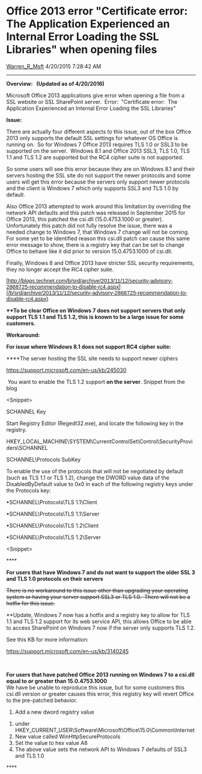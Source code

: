 <div id="page">

# Office 2013 error "Certificate error: The Application Experienced an Internal Error Loading the SSL Libraries" when opening files

[Warren\_R\_Msft](https://social.msdn.microsoft.com/profile/Warren_R_Msft)
4/20/2015 7:28:42 AM

-----

<div id="content">

**Overview:   (Updated as of 4/20/2016)**

Microsoft Office 2013 applications give error when opening a file from a
SSL website or SSL SharePoint server.  Error:  "Certificate error:  The
Application Experienced an Internal Error Loading the SSL Libraries"

**Issue:**

There are actually four different aspects to this issue, out of the box
Office 2013 only supports the default SSL settings for whatever OS
Office is running on.  So for Windows 7 Office 2013 requires TLS 1.0 or
SSL3 to be supported on the server.  Windows 8.1 and Office 2013 SSL3,
TLS 1.0, TLS 1.1 and TLS 1.2 are supported but the RC4 cipher suite is
not supported.

So some users will see this error because they are on Windows 8.1 and
their servers hosting the SSL site do not support the newer protocols
and some users will get this error because the servers only support
newer protocols and the client is Windows 7 which only supports SSL3 and
TLS 1.0 by default.

Also Office 2013 attempted to work around this limitation by overriding
the network API defaults and this patch was released in September 2015
for Office 2013, this patched the csi.dll (15.0.4753.1000 or greater). 
Unfortunately this patch did not fully resolve the issue, there was a
needed change to Windows 7, that Windows 7 change will not be coming. 
For some yet to be identified reason this csi.dll patch can cause this
same error message to show, there is a registry key that can be set to
change Office to behave like it did prior to version 15.0.4753.1000 of
csi.dll.

Finally, Windows 8 and Office 2013 have stricter SSL security
requirements, they no longer accept
the <span style="font-family:&#39;Calibri&#39;,sans-serif;font-size:11pt;">RC4
cipher
suite.</span>

<span style="font-family:&#39;Calibri&#39;,sans-serif;font-size:11pt;">[http://blogs.technet.com/b/srd/archive/2013/11/12/security-advisory-2868725-recommendation-to-disable-rc4.aspx](/b/srd/archive/2013/11/12/security-advisory-2868725-recommendation-to-disable-rc4.aspx)</span>

**\*\*To be clear Office on Windows 7 does not support servers that only
support TLS 1.1 and TLS 1.2, this is known to be a large issue for some
customers.**

**Workaround:**

**For issue where Windows 8.1 does not support RC4** **cipher suite:**

****The server hosting the SSL site needs to support newer ciphers

<https://support.microsoft.com/en-us/kb/245030>

 You want to enable the TLS 1.2 support **on the server**. Snippet from
the blog

\<Snippet\> 

SCHANNEL Key 

Start Registry Editor (Regedt32.exe), and locate the following key in
the
registry. 

HKEY\_LOCAL\_MACHINE\\SYSTEM\\CurrentControlSet\\Control\\SecurityProviders\\SCHANNEL 

SCHANNEL\\Protocols SubKey 

To enable the use of the protocols that will not be negotiated by
default (such as TLS 1.1 or TLS 1.2), change the DWORD value data of the
DisabledByDefault value to 0x0 in each of the following registry keys
under the Protocols key:

•SCHANNEL\\Protocols\\TLS 1.1\\Client 

•SCHANNEL\\Protocols\\TLS 1.1\\Server 

•SCHANNEL\\Protocols\\TLS 1.2\\Client 

•SCHANNEL\\Protocols\\TLS 1.2\\Server 

\<Snippet\>

**** 

**For users that have Windows 7 and do not want to support the older SSL
3 and TLS 1.0 protocols on their servers**

<span style="text-decoration:line-through;">There is no workaround to
this issue other than upgrading your operating system or having your
server support SSL3 or TLS 1.0.  There will not be a hotfix for this
issue.</span>

<span style="text-decoration:line-through;"></span>\*\*Update, Windows 7
now has a hotfix and a registry key to allow for TLS 1.1 and TLS 1.2
support for its web service API, this allows Office to be able to access
SharePoint on Windows 7 now if the server only supports TLS 1.2.

See this KB for more information:

<https://support.microsoft.com/en-us/kb/3140245>

 

**For users that have patched Office 2013 running on Windows 7 to a
csi.dll equal to or greater than 15.0.4753.1000**  
We have be unable to reproduce this issue, but for some customers this
csi.dll version or greater causes this error, this registry key will
revert Office to the pre-patched behavior.

1.  Add a new dword registry value

<!-- end list -->

1.  under
    HKEY\_CURRENT\_USER\\Software\\Microsoft\\Office\\15.0\\Common\\Internet
2.  New value called WinHttpSecureProtocols
3.  Set the value to hex value A8
4.  The above value sets the network API to Windows 7 defaults of SSL3
    and TLS 1.0

**** 

</div>

</div>
